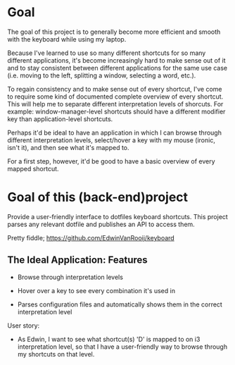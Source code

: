 # Goal
The goal of this project is to generally become more efficient and smooth with the keyboard while using my laptop.

Because I've learned to use so many different shortcuts for so many different applications, it's become increasingly hard to make sense out of it and to stay consistent between different applications for the same use case (i.e. moving to the left, splitting a window, selecting a word, etc.).

To regain consistency and to make sense out of every shortcut, I've come to require some kind of documented complete overview of every shortcut. This will help me to separate different interpretation levels of shorcuts. For example: window-manager-level shortcuts should have a different modifier key than application-level shortcuts.

Perhaps it'd be ideal to have an application in which I can browse through different interpretation levels, select/hover a key with my mouse (ironic, isn't it), and then see what it's mapped to. 

For a first step, however, it'd be good to have a basic overview of every mapped shortcut.

# Goal of this (back-end)project
Provide a user-friendly interface to dotfiles keyboard shortcuts.
This project parses any relevant dotfile and publishes an API to access them.

Pretty fiddle;
https://github.com/EdwinVanRooij/keyboard


## The Ideal Application: Features
- Browse through interpretation levels
- Hover over a key to see every combination it's used in

- Parses configuration files and automatically shows them in the correct interpretation level


User story:
- As Edwin, I want to see what shortcut(s) 'D' is mapped to on i3 interpretation level, so that I have a user-friendly way to browse through my shortcuts on that level.
